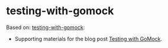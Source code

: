 # testing-with-gomock


Based on: [testing-with-gomock](https://github.com/sgreben/testing-with-gomock):
- Supporting materials for the blog post [Testing with GoMock](https://blog.codecentric.de/2017/08/gomock-tutorial/).
